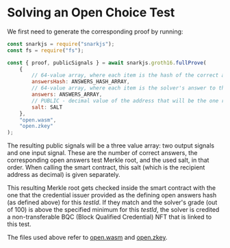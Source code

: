 # Solving an Open Choice Test

We first need to generate the corresponding proof by running:

```js
const snarkjs = require("snarkjs");
const fs = require("fs");

const { proof, publicSignals } = await snarkjs.groth16.fullProve(
    {
        // 64-value array, where each item is the hash of the correct answer to the corresponding open answers question
        answersHash: ANSWERS_HASH_ARRAY, 
        // 64-value array, where each item is the solver's answer to the corresponding open answers question 
        answers: ANSWERS_ARRAY,
        // PUBLIC - decimal value of the address that will be the one receiving the credential
        salt: SALT  
    }, 
    "open.wasm", 
    "open.zkey"
);
```

The resulting public signals will be a three value array: two output signals and one input signal. These are the number of correct answers, the corresponding open answers test Merkle root, and the used salt, in that order. When calling the smart contract, this salt (which is the recipient address as decimal) is given separately.

This resulting Merkle root gets checked inside the smart contract with the one that the credential issuer provided as the defining open answers hash (as defined above) for this *testId*. If they match and the solver's grade (out of 100) is above the specified minimum for this *testId*, the solver is credited a non-transferable BQC (Block Qualified Credential) NFT that is linked to this test.

The files used above refer to [open.wasm](../../../proof/open/open.wasm) and [open.zkey](../../../proof/open/open.zkey).
